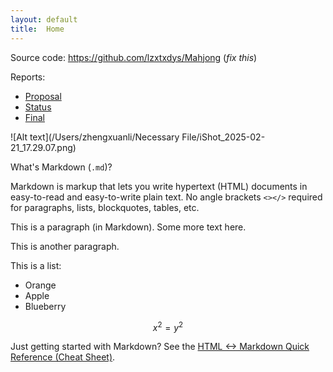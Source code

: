 ```yaml
---
layout: default
title:  Home
---
```


Source code: https://github.com/lzxtxdys/Mahjong (_fix this_)

Reports:

- [Proposal](proposal.html)
- [Status](status.html)
- [Final](final.html)


![Alt text](/Users/zhengxuanli/Necessary File/iShot_2025-02-21_17.29.07.png)

What's Markdown (`.md`)?

Markdown is markup that lets you write hypertext (HTML) documents
in easy-to-read and easy-to-write plain text.
No angle brackets `<></>` required for
paragraphs, lists, blockquotes, tables, etc.


This is a paragraph (in Markdown). Some more
text here.

This is another paragraph.

This is a list:

- Orange
- Apple
- Blueberry

$$x^2 = y^2$$


Just getting started with Markdown?
See the [HTML <-> Markdown Quick Reference (Cheat Sheet)][quickref].


[quickref]: https://github.com/mundimark/quickrefs/blob/master/HTML.md
